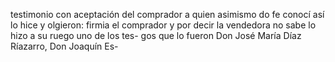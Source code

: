 testimonio
con aceptación
del comprador
a quien asimismo
do fe conocí
así lo hice y
olgieron: firmia
el comprador
y por decir la
vendedora no sabe
lo hizo a su ruego
uno de los tes-
gos que lo fueron
Don José María
Díaz Ríazarro, Don Joaquín
Es-
